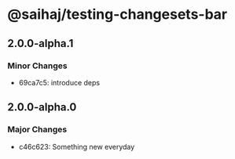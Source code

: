 # @saihaj/testing-changesets-bar

## 2.0.0-alpha.1

### Minor Changes

- 69ca7c5: introduce deps

## 2.0.0-alpha.0

### Major Changes

- c46c623: Something new everyday
